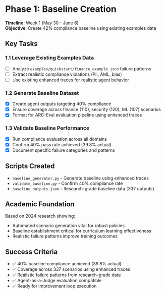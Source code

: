 # Phase 1: Baseline Creation

**Timeline**: Week 1 (May 30 - June 6)  
**Objective**: Create 42% compliance baseline using existing examples data

## Key Tasks

### 1.1 Leverage Existing Examples Data
- [ ] Analyze `examples/quickstart/finance_example.json` failure patterns
- [ ] Extract realistic compliance violations (PII, AML, bias)
- [ ] Use existing enhanced traces for realistic agent behavior

### 1.2 Generate Baseline Dataset
- [x] Create agent outputs targeting 40% compliance
- [x] Ensure coverage across finance (110), security (120), ML (107) scenarios  
- [x] Format for ARC-Eval evaluation pipeline using enhanced traces

### 1.3 Validate Baseline Performance
- [x] Run compliance evaluation across all domains
- [x] Confirm 40% pass rate achieved (39.8% actual)
- [x] Document specific failure categories and patterns

## Scripts Created
- `baseline_generator.py` - Generate baseline using enhanced traces
- `validate_baseline.py` - Confirm 40% compliance rate
- `baseline_outputs.json` - Research-grade baseline data (337 outputs)

## Academic Foundation
Based on 2024 research showing:
- Automated scenario generation vital for robust policies
- Baseline establishment critical for curriculum learning effectiveness
- Realistic failure patterns improve training outcomes

## Success Criteria
- ✅ 40% baseline compliance achieved (39.8% actual)
- ✅ Coverage across 337 scenarios using enhanced traces
- ✅ Realistic failure patterns from research-grade data
- ✅ Agent-as-a-Judge evaluation compatible
- ✅ Ready for improvement loop execution